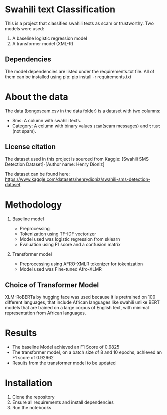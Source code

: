 # Swahili text Classification
This is a project that classifies swahili texts as scam or trustworthy. Two models were used:
1. A baseline logistic regression model
2. A transformer model (XML-R)

## Dependencies
The model dependencies are listed under the requirements.txt file. All of them can be installed using pip:
pip install -r requirements.txt

# About the data
The data (bongoscam.csv in the data folder) is a dataset with two columns:
- Sms: A column with swahili texts.
- Category: A column with binary values `scam`(scam messages) and `trust` (not spam).

## License citation
The dataset used in this project is sourced from Kaggle:
[Swahili SMS Detection Dataset]-[Author name: Henry Dioniz]

The dataset can be found here: https://www.kaggle.com/datasets/henrydioniz/swahili-sms-detection-dataset

# Methodology
1. Baseline model
   - Preprocessing
   - Tokenization using TF-IDF vectorizer
   - Model used was logistic regression from sklearn
   - Evaluation using F1 score and a confusion matrix
    
2. Transformer model
   - Preprocessing using AFRO-XMLR tokenizer for tokenization
   - Model used was Fine-tuned Afro-XLMR

## Choice of Transformer Model
XLM-RoBERTa by hugging face was used because it is pretrained on 100 different languages, that include African languages like swahili unlike BERT models that are trained on a large corpus of English text, with minimal representation from African languages.

# Results
- The baseline Model achieved an F1 Score of 0.9825
- The transformer model, on a batch size of 8 and 10 epochs, achieved an F1 score of 0.92662
- Results from the transformer model to be updated

# Installation
1. Clone the repository
2. Ensure all requirements and install dependencies
4. Run the notebooks
